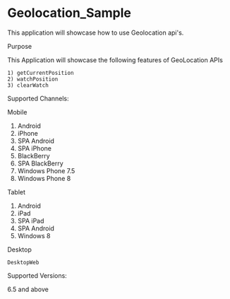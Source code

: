 # Geolocation_Sample
This application will showcase how to use Geolocation api's.

Purpose

This Application will showcase the following features of GeoLocation APIs

    1) getCurrentPosition                                                                                         
    2) watchPosition                                                                                                        
    3) clearWatch                                                                                                         

Supported Channels:

Mobile

   1) Android
   2) iPhone
   3) SPA Android
   4) SPA iPhone
   5) BlackBerry
   6) SPA BlackBerry
   7) Windows Phone 7.5
   8) Windows Phone 8

Tablet

   1) Android
   2) iPad
   3) SPA iPad
   4) SPA Android
   5)  Windows 8

Desktop

    DesktopWeb

Supported Versions:

6.5 and above 

